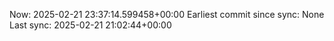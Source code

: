 Now: 2025-02-21 23:37:14.599458+00:00 Earliest commit since sync: None Last sync: 2025-02-21 21:02:44+00:00
